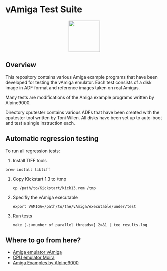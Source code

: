 # vAmiga Test Suite

<p align="center">
  <img src="https://dirkwhoffmann.github.io/vAmiga/images/va-ts.png" height="100">
</p>

## Overview

This repository contains various Amiga example programs that have been developed for testing the vAmiga emulator. Each test consists of a disk image in ADF format and reference images taken on real Amigas. 

Many tests are modifications of the Amiga example programs written by Alpine9000.

Directory cputester contains various ADFs that have been created with the cputester tool written by Toni Wilen. All disks have been set up to auto-boot and test a single instruction each. 

## Automatic regression testing

To run all regression tests:

1. Install TIFF tools 

  `brew install libtiff`

1. Copy Kickstart 1.3 to /tmp

   `cp /path/to/Kickstart/kick13.rom /tmp`

2. Specifiy the vAmiga executable
       
    `export VAMIGA=/path/to/the/vAmiga/executable/under/test`

3. Run tests

    `make [-j<number of parallel threads>] 2>&1 | tee results.log`

## Where to go from here?

- [Amiga emulator vAmiga](https://github.com/dirkwhoffmann/vAmiga)
- [CPU emulator Moira](https://github.com/dirkwhoffmann/Moira)
- [Amiga Examples by Alpine9000](https://github.com/alpine9000/amiga_examples)
